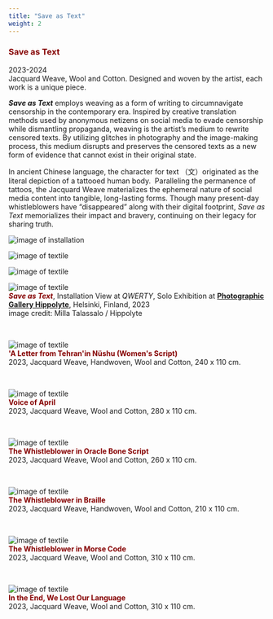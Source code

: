```yaml
---
title: "Save as Text"
weight: 2
---
```



### **<span style="color: #850000;">Save as Text</span>**

   
2023-2024     
Jacquard Weave, Wool and Cotton. Designed and woven by the artist, each work is a unique piece.

***Save as Text*** employs weaving as a form of writing to circumnavigate censorship in the contemporary era. Inspired by creative translation methods used by anonymous netizens on social media to evade censorship while dismantling propaganda, weaving is the artist’s medium to rewrite censored texts. By utilizing glitches in photography and the image-making process, this medium disrupts and preserves the censored texts as a new form of evidence that cannot exist in their original state.

In ancient Chinese language, the character for text （文）originated as the literal depiction of a tattooed human body.  Paralleling the permanence of tattoos, the Jacquard Weave materializes the ephemeral nature of social media content into tangible, long-lasting forms. Though many present-day whistleblowers have “disappeared” along with their digital footprint, *Save as Text* memorializes their impact and bravery, continuing on their legacy for sharing truth.


![image of installation](/images/Hippolyte/hippolyte-23.jpg)



![image of textile](/images/Hippolyte/hippolyte-30.jpg)  


![image of textile](hippolyte-38.jpg) 


![image of textile](save-as-text.jpg)  
***<span style="color: #850000;">Save as Text</span>***, Installation View at *QWERTY*, Solo Exhibition at [**Photographic Gallery Hippolyte**](https://hippolyte.fi/en/nayttely/yujie-zhou/), Helsinki, Finland, 2023     
image credit: Milla Talassalo / Hippolyte

<p>&nbsp;</p>



![image of textile](save-as-text=16.jpg)  
**<span style="color: #850000;">'A Letter from Tehran'in Nüshu (Women's Script) </span>**            
2023, Jacquard Weave, Handwoven, Wool and Cotton, 240 x 110 cm.

 <p>&nbsp;</p>
  


![image of textile](save-as-text=17.jpg)  
**<span style="color: #850000;">Voice of April </span>**            
2023, Jacquard Weave, Wool and Cotton, 280 x 110 cm.

 <p>&nbsp;</p>





![image of textile](save-as-text=14.jpg)  
**<span style="color: #850000;">The Whistleblower in Oracle Bone Script</span>**            
2023, Jacquard Weave, Wool and Cotton, 260 x 110 cm.

 <p>&nbsp;</p>
  

![image of textile](save-as-text=13.jpg)  
 **<span style="color: #850000;">The Whistleblower in Braille</span>**            
2023, Jacquard Weave, Handwoven, Wool and Cotton, 210 x 110 cm.

 <p>&nbsp;</p>



![image of textile](save-as-text=18.jpg)  
**<span style="color: #850000;">The Whistleblower in Morse Code</span>**            
2023, Jacquard Weave, Wool and Cotton, 310 x 110 cm.

 <p>&nbsp;</p>
  


  


![image of textile](save-as-text=15.jpg)  
**<span style="color: #850000;">In the End, We Lost Our Language </span>**            
2023, Jacquard Weave, Wool and Cotton, 310 x 110 cm.
